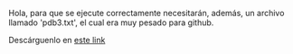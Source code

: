 Hola, para que se ejecute correctamente necesitarán, además, un archivo
llamado 'pdb3.txt', el cual era muy pesado para github.

Descárguenlo en [este link](https://www.dropbox.com/s/ckwjqc68kz7l1r1/pdb3.txt?dl=0)

